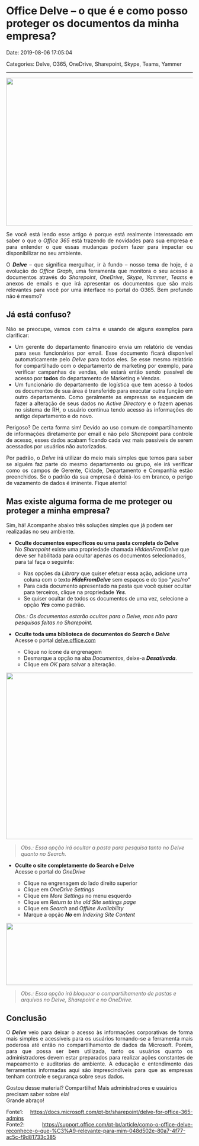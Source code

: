 # Office Delve &#8211; o que é e como posso proteger os documentos da minha empresa?

Date: 2019-08-06 17:05:04

Categories: Delve, O365, OneDrive, Sharepoint, Skype, Teams, Yammer

---

<p><img loading="lazy" decoding="async" class="aligncenter wp-image-865 size-large" src="http://solucoesms.com.br/wp-content/uploads/2019/08/delve1-1024x604.png" alt="" width="678" height="400" srcset="https://solucoesms.com.br/wp-content/uploads/2019/08/delve1-1024x604.png 1024w, https://solucoesms.com.br/wp-content/uploads/2019/08/delve1-300x177.png 300w, https://solucoesms.com.br/wp-content/uploads/2019/08/delve1-768x453.png 768w, https://solucoesms.com.br/wp-content/uploads/2019/08/delve1.png 1025w" sizes="auto, (max-width: 678px) 100vw, 678px" /></p>
<p style="text-align: justify;">Se você está lendo esse artigo é porque está realmente interessado em saber o que o <em>Office 365</em> está trazendo de novidades para sua empresa e para entender o que essas mudanças podem fazer para impactar ou disponibilizar no seu ambiente.</p>
<p style="text-align: justify;">O <em><strong>Delve</strong> </em>&#8211; que significa mergulhar, ir à fundo &#8211; nosso tema de hoje, é a evolução do <em>Office Graph</em>, uma ferramenta que monitora o seu acesso à documentos através do <em>Sharepoint</em>, <em>OneDrive</em>, <em>Skype</em>, <em>Yammer</em>, <em>Teams</em> e anexos de emails e que irá apresentar os documentos que são mais relevantes para você por uma interface no portal do O365. Bem profundo não é mesmo?</p>
<h2 style="text-align: justify;">Já está confuso?</h2>
<p style="text-align: justify;">Não se preocupe, vamos com calma e usando de alguns exemplos para clarificar:</p>
<ul style="text-align: justify;">
<li style="text-align: justify;">Um gerente do departamento financeiro envia um relatório de vendas para seus funcionários por email. Esse documento ficará disponível automaticamente pelo <em>Delve</em> para todos eles. Se esse mesmo relatório for compartilhado com o departamento de marketing por exemplo, para verificar campanhas de vendas, ele estará então sendo passível de acesso por <strong>todos</strong> do departamento de Marketing e Vendas.</li>
<li>Um funcionário do departamento de logística que tem acesso à todos os documentos de sua área é transferido para executar outra função em outro departamento. Como geralmente as empresas se esquecem de fazer a alteração de seus dados no <em>Active Directory</em> e o fazem apenas no sistema de RH, o usuário continua tendo acesso às informações do antigo departamento e do novo.</li>
</ul>
<p style="text-align: justify;">Perigoso? De certa forma sim! Devido ao uso comum de compartilhamento de informações diretamente por email e não pelo <em>Sharepoint</em> para controle de acesso, esses dados acabam ficando cada vez mais passíveis de serem acessados por usuários não autorizados.</p>
<p style="text-align: justify;">Por padrão, o <em>Delve</em> irá utilizar do meio mais simples que temos para saber se alguém faz parte do mesmo departamento ou grupo, ele irá verificar como os campos de Gerente, Cidade, Departamento e Companhia estão preenchidos. Se o padrão da sua empresa é deixá-los em branco, o perigo de vazamento de dados é iminente. Fique atento!</p>
<h2>Mas existe alguma forma de me proteger ou proteger a minha empresa?</h2>
<p>Sim, há! Acompanhe abaixo três soluções simples que já podem ser realizadas no seu ambiente.</p>
<ul>
<li><strong>Oculte documentos específicos ou uma pasta completa do Delve<br />
</strong>No <em>Sharepoint</em> existe uma propriedade chamada <em>HiddenFromDelve</em> que deve ser habilitada para ocultar apenas os documentos selecionados, para tal faça o seguinte:</p>
<ul>
<li>Nas opções da <em>Library</em> que quiser efetuar essa ação, adicione uma coluna com o texto <em><strong>HideFromDelve</strong></em> sem espaços e do tipo &#8220;<em>yes/no</em>&#8220;</li>
<li>Para cada documento apresentado na pasta que você quiser ocultar para terceiros, clique na propriedade <em><strong>Yes</strong></em>.</li>
<li>Se quiser ocultar de todos os documentos de uma vez, selecione a opção <em><strong>Yes</strong> </em>como padrão.</li>
</ul>
</li>
</ul>
<ul>
<li style="list-style-type: none;"><em>Obs.: Os documentos estarão ocultos para o Delve, mas não para pesquisas feitas no Sharepoint.</em></li>
</ul>
<ul>
<li><strong>Oculte toda uma biblioteca de documentos do <em>Search</em> e <em>Delve<br />
</em></strong>Acesse o portal <a href="http://delve.office.com">delve.office.com</a></p>
<ul>
<li>Clique no ícone da engrenagem</li>
<li>Desmarque a opção na aba <em>Documentos</em>, deixe-a <em><strong>Desativada</strong></em>.</li>
<li>Clique em <em>OK</em> para salvar a alteração.</li>
</ul>
</li>
</ul>
<p><img loading="lazy" decoding="async" class="aligncenter wp-image-866 size-large" src="http://solucoesms.com.br/wp-content/uploads/2019/08/delve2-1024x680.png" alt="" width="678" height="450" srcset="https://solucoesms.com.br/wp-content/uploads/2019/08/delve2-1024x680.png 1024w, https://solucoesms.com.br/wp-content/uploads/2019/08/delve2-300x199.png 300w, https://solucoesms.com.br/wp-content/uploads/2019/08/delve2-768x510.png 768w, https://solucoesms.com.br/wp-content/uploads/2019/08/delve2.png 1047w" sizes="auto, (max-width: 678px) 100vw, 678px" /></p>
<blockquote><p><em>Obs.: Essa opção irá ocultar a pasta para pesquisa tanto no Delve quanto no Search.</em></p></blockquote>
<ul>
<li><strong>Oculte o site completamente do Search e Delve<br />
</strong>Acesse o portal do <em>OneDrive</em></li>
</ul>
<ul>
<li style="list-style-type: none;">
<ul>
<li>Clique na engrenagem do lado direito superior</li>
<li>Clique em <em>OneDrive Settings</em></li>
<li>Clique em <em>More Settings</em> no menu esquerdo</li>
<li>Clique em <em>Return</em> <em>to the old Site settings page</em></li>
<li>Clique em <em>Search</em> and <em>Offline Availability</em></li>
<li>Marque a opção <strong><em>No</em> </strong>em <em>Indexing Site Content</em></li>
</ul>
</li>
</ul>
<p><img loading="lazy" decoding="async" class="aligncenter size-large wp-image-867" src="http://solucoesms.com.br/wp-content/uploads/2019/08/onedrive1-1024x253.png" alt="" width="678" height="168" srcset="https://solucoesms.com.br/wp-content/uploads/2019/08/onedrive1-1024x253.png 1024w, https://solucoesms.com.br/wp-content/uploads/2019/08/onedrive1-300x74.png 300w, https://solucoesms.com.br/wp-content/uploads/2019/08/onedrive1-768x189.png 768w, https://solucoesms.com.br/wp-content/uploads/2019/08/onedrive1.png 1042w" sizes="auto, (max-width: 678px) 100vw, 678px" /></p>
<blockquote><p><em>Obs.: Essa opção irá bloquear o compartilhamento de pastas e arquivos no Delve, Sharepoint e no OneDrive.</em></p></blockquote>
<h2>Conclusão</h2>
<p style="text-align: justify;">O<strong><em> Delve </em></strong>veio para deixar o acesso às informações corporativas de forma mais simples e acessíveis para os usuários tornando-se a ferramenta mais poderosa até então no compartilhamento de dados da Microsoft. Porém, para que possa ser bem utilizada, tanto os usuários quanto os administradores devem estar preparados para realizar ações constantes de mapeamento e auditorias do ambiente. A educação e entendimento das ferramentas informadas aqui são imprescindíveis para que as empresas tenham controle e segurança sobre seus dados.</p>
<p>Gostou desse material? Compartilhe! Mais administradores e usuários precisam saber sobre ela!<br />
Grande abraço!</p>
<p style="text-align: justify;">Fonte1: <a href="https://docs.microsoft.com/pt-br/sharepoint/delve-for-office-365-admins">https://docs.microsoft.com/pt-br/sharepoint/delve-for-office-365-admins</a><br />
Fonte2: <a href="https://support.office.com/pt-br/article/como-o-office-delve-reconhece-o-que-%C3%A9-relevante-para-mim-048d502e-80a7-4f77-ac5c-f9d81733c385">https://support.office.com/pt-br/article/como-o-office-delve-reconhece-o-que-%C3%A9-relevante-para-mim-048d502e-80a7-4f77-ac5c-f9d81733c385</a></p>
